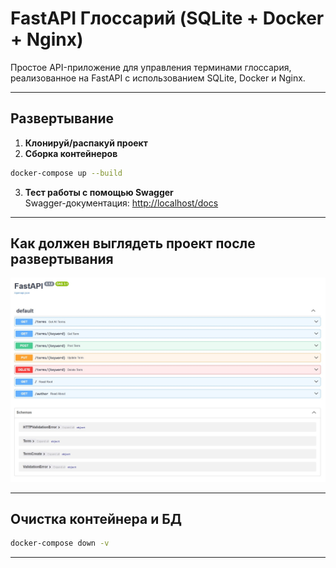 # FastAPI Глоссарий (SQLite + Docker + Nginx)

Простое API-приложение для управления терминами глоссария, реализованное на FastAPI с использованием SQLite, Docker и Nginx.

---

## Развертывание

1. **Клонируй/распакуй проект**  
2. **Сборка контейнеров**

```bash
docker-compose up --build
```

3. **Тест работы с помощью Swagger**  
   Swagger-документация: [http://localhost/docs](http://localhost/docs)

---

## Как должен выглядеть проект после развертывания  
<img src="https://raw.githubusercontent.com/ArtemijKarandashov/term4/refs/heads/main/prog/lab-6/screenshots/swagger.jpg"/>  

---

## Очистка контейнера и БД

```bash
docker-compose down -v
```

---
